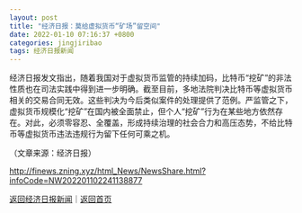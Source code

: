 ```yaml
---
layout: post
title: "经济日报：莫给虚拟货币“矿场”留空间"
date: 2022-01-10 07:16:37 +0800
categories: jingjiribao
tags: 经济日报新闻
---
```

<p>经济日报发文指出，随着我国对于虚拟货币监管的持续加码，比特币“挖矿”的非法性质也在司法实践中得到进一步明确。截至目前，多地法院判决比特币等虚拟货币相关的交易合同无效。这些判决为今后类似案件的处理提供了范例。严监管之下，虚拟货币规模化“挖矿”在国内被全面禁止，但个人“挖矿”行为在某些地方依然存在。对此，必须零容忍、全覆盖，形成持续治理的社会合力和高压态势，不给比特币等虚拟货币违法违规行为留下任何可乘之机。</p><p class="em_media">（文章来源：经济日报）</p>

<http://finews.zning.xyz/html_News/NewsShare.html?infoCode=NW202201102241138877>

[返回经济日报新闻](//finews.withounder.com/category/jingjiribao.html)｜[返回首页](//finews.withounder.com/)